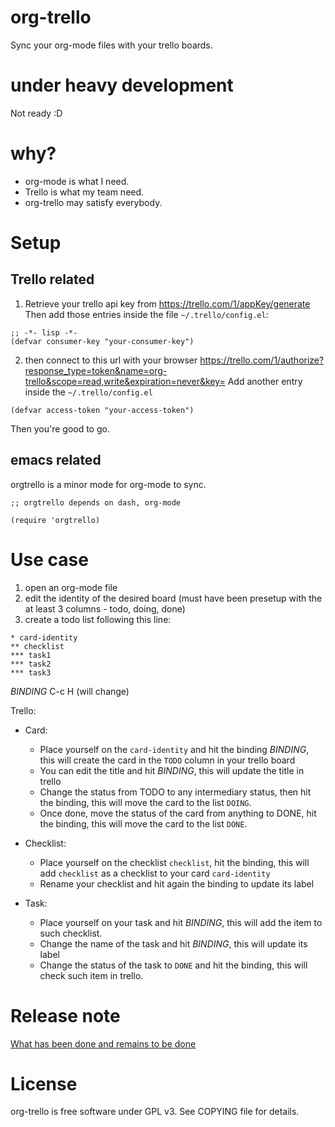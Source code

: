 org-trello
==========

Sync your org-mode files with your trello boards.

# under heavy development

Not ready :D

# why?

- org-mode is what I need.
- Trello is what my team need.
- org-trello may satisfy everybody.

# Setup

## Trello related

1) Retrieve your trello api key from https://trello.com/1/appKey/generate
Then add those entries inside the file `~/.trello/config.el`:

```emacs-lisp
;; -*- lisp -*-
(defvar consumer-key "your-consumer-key")
```

2) then connect to this url with your browser
https://trello.com/1/authorize?response_type=token&name=org-trello&scope=read,write&expiration=never&key=<consumer-key>
Add another entry inside the `~/.trello/config.el`

```emacs-lisp
(defvar access-token "your-access-token")
```

Then you're good to go.

## emacs related

orgtrello is a minor mode for org-mode to sync.

``` emacs-lisp
;; orgtrello depends on dash, org-mode

(require 'orgtrello)
```

# Use case

1. open an org-mode file
2. edit the identity of the desired board (must have been presetup with the at least 3 columns - todo, doing, done)
3. create a todo list following this line:

```org-mode
* card-identity
** checklist
*** task1
*** task2
*** task3
```

*BINDING* C-c H (will change)

Trello:
- Card:
  - Place yourself on the `card-identity` and hit the binding *BINDING*, this will create the card in the `TODO` column in your trello board
  - You can edit the title and hit *BINDING*, this will update the title in trello
  - Change the status from TODO to any intermediary status, then hit the binding, this will move the card to the list `DOING`.
  - Once done, move the status of the card from anything to DONE, hit the binding, this will move the card to the list `DONE`.
- Checklist:
  - Place yourself on the checklist `checklist`, hit the binding, this will add `checklist` as a checklist to your card `card-identity`
  - Rename your checklist and hit again the binding to update its label

- Task:
  - Place yourself on your task and hit *BINDING*, this will add the item to such checklist.
  - Change the name of the task and hit *BINDING*, this will update its label
  - Change the status of the task to `DONE` and hit the binding, this will check such item in trello.

# Release note

[What has been done and remains to be done](./TODO.org)

# License

org-trello is free software under GPL v3. See COPYING file for details.
